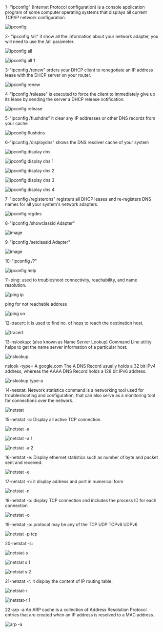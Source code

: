 1- "ipconfig" (Internet Protocol configuration) is a console application program of some computer operating systems that displays all current TCP/IP network configuration.

![ipconfig](https://github.com/udayk01/network_f/assets/52235763/fc686183-e687-4359-b9bb-e01b4ceca41c)

2- "ipconfig /all" it show all the information about your network adapter, you will need to use the /all parameter.

![ipconfig all](https://github.com/udayk01/network_f/assets/52235763/3a40587f-73a5-4f06-b99b-4018807cb88c)

![ipconfig all 1](https://github.com/udayk01/network_f/assets/52235763/a21b4211-c638-4c21-bab2-250bb3a84805)

3-"ipconfig /renew" orders your DHCP client to renegotiate an IP address lease with the DHCP server on your router.

![ipconfig renew](https://github.com/udayk01/network_f/assets/52235763/6f9cfe52-7476-4ba6-9123-95639e834321)

4-"ipconfig /release" is executed to force the client to immediately give up its lease by sending the server a DHCP release notification.

![ipconfig release](https://github.com/udayk01/network_f/assets/52235763/8745b85a-3fc8-44cf-bb33-fcd8025a0679)

5-"ipconfig /flushdns" it clear any IP addresses or other DNS records from your cache

![ipconfig flushdns](https://github.com/udayk01/network_f/assets/52235763/c3641277-9c68-468b-a375-c0911b63e74b)

6-"ipconfig /displaydns" shows the DNS resolver cache of your system

![ipconfig display dns](https://github.com/udayk01/network_f/assets/52235763/f6c2ba3d-c60e-4ee6-9678-9ee9feded777)

![ipconfig display dns 1](https://github.com/udayk01/network_f/assets/52235763/4f654124-6637-49e3-947f-73ce655bf689)

![ipconfig display dns 2](https://github.com/udayk01/network_f/assets/52235763/3da74961-350c-42fc-9814-eff133db6e6f)

![ipconfig display dns 3](https://github.com/udayk01/network_f/assets/52235763/a52b71b3-0ab7-441c-bebd-a6466b9b6f75)

![ipconfig display dns 4](https://github.com/udayk01/network_f/assets/52235763/b5a6994b-1fde-4cba-94bd-ace6a9d8f7da)

7-"ipconfig /registerdns" registers all DHCP leases and re-registers DNS names for all your system's network adapters.

![ipconfig regdns](https://github.com/udayk01/network_f/assets/52235763/8b91c0d8-a96c-4e23-a8ee-ab8d8d588076)

8-"ipconfig /showclassid Adapter"

![image](https://github.com/udayk01/network_f/assets/52235763/6d2ebcae-05e8-437b-8790-47d50265d8d7)

9-"ipconfig /setclassid Adapter"

![image](https://github.com/udayk01/network_f/assets/52235763/e3487390-e7cb-41de-b104-9123b74ad9d6)

10-"ipconfig /?"

![ipconfig help](https://github.com/udayk01/network_f/assets/52235763/3ae680fe-f33d-46f5-a04d-dfe802bf0751)

11-ping: used to troubleshoot connectivity, reachability, and name resolution.

![ping ip](https://github.com/udayk01/network_f/assets/52235763/e1db2060-4eda-490f-a3b4-7fc52c04b1dc)

ping for not reachable address

![ping un](https://github.com/udayk01/network_f/assets/52235763/3bcb6287-f991-4325-b81d-fe76a5ff17e9)

12-tracert: it is used to find no. of hops to reach the destination host.

![tracert](https://github.com/udayk01/network_f/assets/52235763/bd55453c-4b3e-4286-8b48-ae43858d6582)

13-nslookup: (also known as Name Server Lookup) Command Line utility helps to get the name server information of a particular host.

![nslookup](https://github.com/udayk01/network_f/assets/52235763/7a5a0b3a-a6ca-49e5-81c6-3fe24eae4d69)

nslook -type= A google.com The A DNS Record usually holds a 32 bit IPv4 address, whereas the AAAA DNS Record holds a 128 bit IPv6 address.

![nslookup type-a](https://github.com/udayk01/network_f/assets/52235763/35bd7ddd-63aa-481f-9f13-6c6ec67009ee)

14-netstat: Network statistics command is a networking tool used for troubleshooting and configuration, that can also serve as a monitoring tool for connections over the network.

![netstat](https://github.com/udayk01/network_f/assets/52235763/83833886-0fb5-43d1-a4c9-45c4f32cfb70)

15-netstat -a: Display all active TCP connection.

![netstat -a](https://github.com/udayk01/network_f/assets/52235763/28699568-5908-4682-8eb2-16e344f6a724)

![netstat -a 1](https://github.com/udayk01/network_f/assets/52235763/9234a822-a218-4a8e-b732-e70283c8252b)

![netstat -a 2](https://github.com/udayk01/network_f/assets/52235763/bf826c25-466e-46ac-a9b8-93e9882f21a8)

16-netstat -e: Display ethernet statistics such as number of byte and packet sent and received.

![netstat -e](https://github.com/udayk01/network_f/assets/52235763/8e52870c-e126-4073-9516-3d68b28f9ecb)

17-netstat -n: it display address and port in numerical form

![netstat -n](https://github.com/udayk01/network_f/assets/52235763/fda65870-1aaf-48ca-a655-ad7f1560b66e)

18-netstat -o: display TCP connection and includes the process ID for each connection

![netstat -o](https://github.com/udayk01/network_f/assets/52235763/29c2582a-0261-4fdc-9c49-5e6eeca94e0b)

19-netstat -p: protocol may be any of the TCP UDP TCPv6 UDPv6

![netstat -p tcp](https://github.com/udayk01/network_f/assets/52235763/cc5106b1-6eb9-4fea-8132-ed493f89f60c)

20-netstat -s:

![netstat-s](https://github.com/udayk01/network_f/assets/52235763/028bb82e-f8a8-40a5-b6cb-ff89a52aad93)

![netstat s 1](https://github.com/udayk01/network_f/assets/52235763/2c98e0d9-b823-48ed-949c-3936c0dd003e)

![netstat s 2](https://github.com/udayk01/network_f/assets/52235763/5b78f977-41c1-4547-9f8e-e38a49f5e781)

21-netstat -r: it display the content of IP routing table.

![netstat-r](https://github.com/udayk01/network_f/assets/52235763/4ac0afcf-0715-4f36-96b1-59865f665894)

![netstat-r 1](https://github.com/udayk01/network_f/assets/52235763/c6f443ee-8519-411b-8d96-cbe5ff7b3129)

22-arp -a An ARP cache is a collection of Address Resolution Protocol entries that are created when an IP address is resolved to a MAC address.

![arp -a](https://github.com/udayk01/network_f/assets/52235763/69a8c748-68da-4ff6-80a7-63e68298eff7)

































